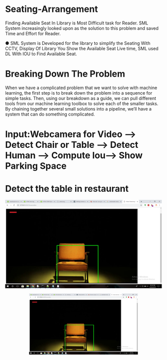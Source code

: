 # Seating-Arrangement

Finding Available Seat In Library is Most Difficult task for Reader. SML System increasingly looked upon as the solution
to this problem and saved Time and Effort for Reader.

● SML System is Developed for the library to simplify the Seating With CCTV, Display Of Library You Show the Available
Seat Live time, SML used DL With IOU to Find Available Seat.

# Breaking Down The Problem

When we have a complicated problem that we want to solve with machine learning, the first step is to break down the problem into a sequence for simple tasks. Then, using our breakdown as a guide, we can pull different tools from our machine learning toolbox to solve each of the smaller tasks. By chaining together several small solutions into a pipeline, we’ll have a system that can do something complicated.


# Input:Webcamera for Video  -->  Detect Chair or Table --> Detect Human --> Compute Iou--> Show Parking Space

# Detect the table in restaurant

![alt text](https://github.com/milanbhadja7932/Seating-Arrangement/blob/master/Screenshot%20(17).png)

<p align="center">
  <img src="https://github.com/milanbhadja7932/Seating-Arrangement/blob/master/Screenshot%20(17).png" width="350" alt="accessibility text">
</p>
